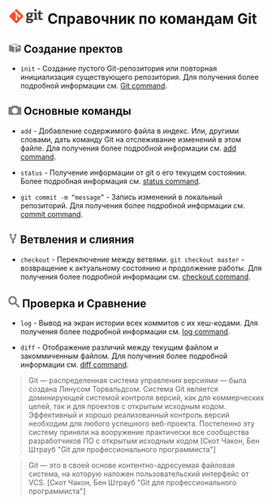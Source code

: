 # ![Logo Git](images/git_logo.png) Справочник по командам Git

## ![Init Logo](images/git_init.png) Cоздание пректов

* `init` - Создание пустого Git-репозитория или повторная инициализация существующего репозитория.
Для получения более подробной информации см. [Git command](https://git-scm.com/docs/git-init).

## ![Основные команды](images/base_command.png) Основные команды

* `add` - Добавление содержимого файла в индекс. Или, другими словами, дать команду Git на отслеживание изменений в этом файле.
Для получения более подробной информации см. [add command](add.md). 

* `status` - Получение информации от git о его текущем состоянии.
Более подробная информация см. [status command](status.md).

* `git commit -m “message”` - Запись изменений в локальный репозиторий.
Для получения более подробной информации см. [commit command](https://git-scm.com/docs/git-commit). 

## ![Ветвления](images/branch.png) Ветвления и слияния

* `checkout` - Переключение между ветвями. `git checkout master` - возвращение к актуальному состоянию и продолжение работы.
Для получения более подробной информации см. [checkout command](checkout.md). 

## ![Проверка](images/inspection.png) Проверка и Сравнение

* `log` - Вывод на экран истории всех коммитов с их хеш-кодами.
Для получения более подробной информации см. [log command](log.md). 

* `diff` - Отображение различий между текущим файлом и закоммиченным файлом.  Для получения более подробной информации см. [diff command](https://git-scm.com/docs/git-diff).

>Git — распределенная система управления версиями — была создана Линусом Торвальдсом. Система Git является доминирующей системой контроля версий, как для коммерческих целей, так и для проектов с открытым исходным кодом. Эффективный и хорошо реализованный контроль версий необходим для любого успешного веб-проекта. Постепенно эту систему приняли на вооружение практически все сообщества разработчиков ПО с открытым исходным кодом
[Скот Чакон, Бен Штрауб "Git для профессионального программиста"] 

>Git — это в своей основе контентно-адресуемая файловая система, на которую наложен пользовательский интерфейс от VCS. [Скот Чакон, Бен Штрауб
"Git для профессионального программиста"] 